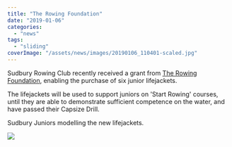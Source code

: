```yaml
---
title: "The Rowing Foundation"
date: "2019-01-06"
categories:
  - "news"
tags:
  - "sliding"
coverImage: "/assets/news/images/20190106_110401-scaled.jpg"
---
```


Sudbury Rowing Club recently received a grant from [The Rowing Foundation](http://www.therowingfoundation.org.uk/), enabling the purchase of six junior lifejackets.

The lifejackets will be used to support juniors on 'Start Rowing' courses, until they are able to demonstrate sufficient competence on the water, and have passed their Capsize Drill.

Sudbury Juniors modelling the new lifejackets.

![](/assets/news/images/20190106_110506-1024x768.jpg)
